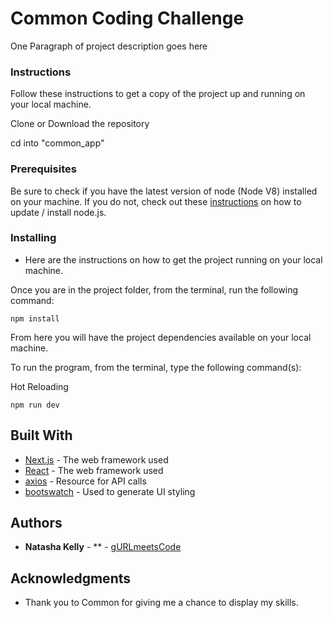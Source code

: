 # Common Coding Challenge

One Paragraph of project description goes here

### Instructions

Follow these instructions to get a copy of the project up and running on your local machine.

Clone or Download the repository

cd into "common_app"

### Prerequisites

Be sure to check if you have the latest version of node (Node V8) installed on your machine. If you do not, check out these [instructions](https://nodejs.org/en/) on how to update / install node.js.

### Installing

* Here are the instructions on how to get the project running on your local machine.

Once you are in the project folder, from the terminal, run the following command:

```
npm install

```
From here you will have the project dependencies available on your local machine.

To run the program, from the terminal, type the following command(s):


Hot Reloading

```
npm run dev

```


## Built With

* [Next.js](http://www.dropwizard.io/1.0.2/docs/) - The web framework used
* [React](https://maven.apache.org/) - The web framework used
* [axios](https://rometools.github.io/rome/) - Resource for API calls
* [bootswatch](https://rometools.github.io/rome/) - Used to generate UI styling


## Authors

* **Natasha Kelly** - ** - [gURLmeetsCode](https://github.com/PurpleBooth)


## Acknowledgments

* Thank you to Common for giving me a chance to display my skills.
